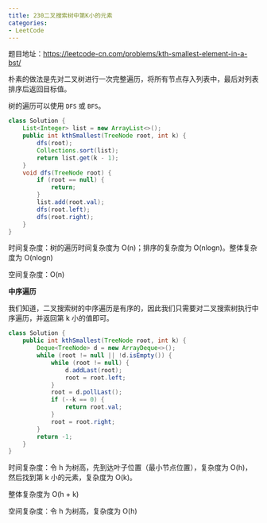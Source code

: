 ```yaml
---
title: 230二叉搜索树中第K小的元素
categories: 
- LeetCode
---
```


题目地址：https://leetcode-cn.com/problems/kth-smallest-element-in-a-bst/

朴素的做法是先对二叉树进行一次完整遍历，将所有节点存入列表中，最后对列表排序后返回目标值。

树的遍历可以使用 `DFS` 或 `BFS`。

```java
class Solution {
    List<Integer> list = new ArrayList<>();
    public int kthSmallest(TreeNode root, int k) {
        dfs(root);
        Collections.sort(list);
        return list.get(k - 1);
    }
    void dfs(TreeNode root) {
        if (root == null) {
            return;
        }
        list.add(root.val);
        dfs(root.left);
        dfs(root.right);
    }
}
```

时间复杂度：树的遍历时间复杂度为 O(n)；排序的复杂度为 O(nlogn)。整体复杂度为 O(nlogn)

空间复杂度：O(n)

**中序遍历**

我们知道，二叉搜索树的中序遍历是有序的，因此我们只需要对二叉搜索树执行中序遍历，并返回第 k 小的值即可。

```java
class Solution {
    public int kthSmallest(TreeNode root, int k) {
        Deque<TreeNode> d = new ArrayDeque<>();
        while (root != null || !d.isEmpty()) {
            while (root != null) {
                d.addLast(root);
                root = root.left;
            }
            root = d.pollLast();
            if (--k == 0) {
                return root.val;
            }
            root = root.right;
        }
        return -1;
    }
}
```

时间复杂度：令 h 为树高，先到达叶子位置（最小节点位置），复杂度为 O(h)，然后找到第 k 小的元素，复杂度为 O(k)。

整体复杂度为 O(h + k)

空间复杂度：令 h 为树高，复杂度为 O(h)
